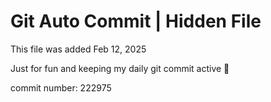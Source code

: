 # Git Auto Commit | Hidden File

This file was added Feb 12, 2025

Just for fun and keeping my daily git commit active 🤪

commit number: 222975
